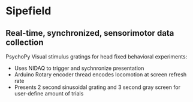 # Sipefield 
## Real-time, synchronized, sensorimotor data collection
 PsychoPy Visual stimulus gratings for head fixed behavioral experiments:
 - Uses NIDAQ to trigger and sychnronize presentation
 - Arduino Rotary encoder thread encodes locomotion at screen refresh rate
 - Presents 2 second sinusoidal grating and 3 second gray screen for user-define amount of trials
